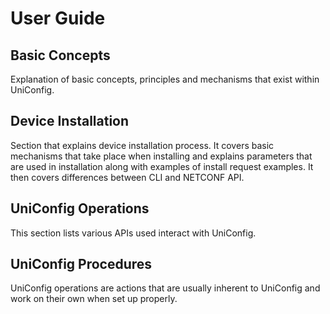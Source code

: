 # User Guide

## Basic Concepts

Explanation of basic concepts, principles and mechanisms that exist
within UniConfig.

## Device Installation

Section that explains device installation process. It covers basic
mechanisms that take place when installing and explains parameters that
are used in installation along with examples of install request
examples. It then covers differences between CLI and NETCONF API.

## UniConfig Operations

This section lists various APIs used interact with UniConfig.

## UniConfig Procedures

UniConfig operations are actions that are usually inherent to UniConfig
and work on their own when set up properly.
